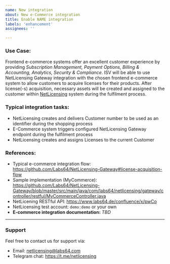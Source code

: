 ```yaml
---
name: New integration
about: New e-Commerce integration
title: Enable NAME integration
labels: 'enhancement'
assignees: ''

---
```


### Use Case:

Frontend e-commerce systems offer an excellent customer experience by providing _Subscription Management, Payment Options, Billing & Accounting, Analytics, Security & Compliance_.
ISV will be able to use NetLicensing Gateway integration with the chosen frontend e-commerce system to allow customers to acquire licenses for their products. After license(-s) acquisition, necessary assets will be created and assigned to the customer within [NetLicensing](https://netlicensing.io) system during the fulfilment process.

### Typical integration tasks:

- NetLicensing creates and delivers Customer number to be used as an identifier during the shopping process
- E-Commerce system triggers configured NetLicensing Gateway endpoint during the fulfilment process
- NetLicensing creates and assigns Licenses to the current Customer

### References:

- Typical e-commerce integration flow: https://github.com/Labs64/NetLicensing-Gateway#license-acquisition-flow
- Sample implementation (MyCommerce): https://github.com/Labs64/NetLicensing-Gateway/blob/master/src/main/java/com/labs64/netlicensing/gateway/controller/restful/MyCommerceController.java
- NetLicening RESTful API: https://www.labs64.de/confluence/x/pwCo
- NetLicensing test account: `demo:demo` or your own
- **E-commerce integration documentation:** _TBD_

---

### Support

Feel free to contact us for support via:
- Email: netlicensing@labs64.com
- Telegram chat: https://t.me/netlicensing

